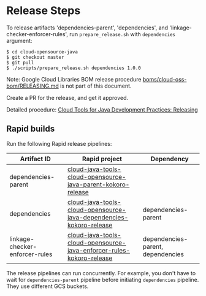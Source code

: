 # Release Steps

To release artifacts 'dependencies-parent', 'dependencies', and 'linkage-checker-enforcer-rules',
run `prepare_release.sh` with `dependencies` argument:

```
$ cd cloud-opensource-java
$ git checkout master
$ git pull
$ ./scripts/prepare_release.sh dependencies 1.0.0
```

Note: Google Cloud Libraries BOM release procedure [boms/cloud-oss-bom/RELEASING.md](
boms/cloud-oss-bom/RELEASING.md) is not part of this document.

Create a PR for the release, and get it approved.

Detailed procedure: [Cloud Tools for Java Development Practices: Releasing](
https://g3doc.corp.google.com/company/teams/cloud-java/tools/developers/releasing.md?cl=head)

## Rapid builds

Run the following Rapid release pipelines:

| Artifact ID | Rapid project | Dependency |
| ---------- | ------------------ | --------- |
|dependencies-parent| [cloud-java-tools-cloud-opensource-java-parent-kokoro-release](http://rapid/cloud-java-tools-cloud-opensource-java-parent-kokoro-release)||
|dependencies| [cloud-java-tools-cloud-opensource-java-dependencies-kokoro-release](http://rapid/cloud-java-tools-cloud-opensource-java-dependencies-kokoro-release)|dependencies-parent|
|linkage-checker-enforcer-rules|[cloud-java-tools-cloud-opensource-java-enforcer-rules-kokoro-release](http://rapid/cloud-java-tools-cloud-opensource-java-enforcer-rules-kokoro-release)|dependencies-parent, dependencies|

The release pipelines can run concurrently. For example, you don't have to wait for
`dependencies-parent` pipeline before initiating `dependencies` pipeline. They use different
GCS buckets.
